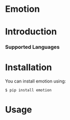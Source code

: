 # Emotion

# Introduction

### Supported Languages

# Installation

You can install emotion using:

    $ pip install emotion

# Usage
